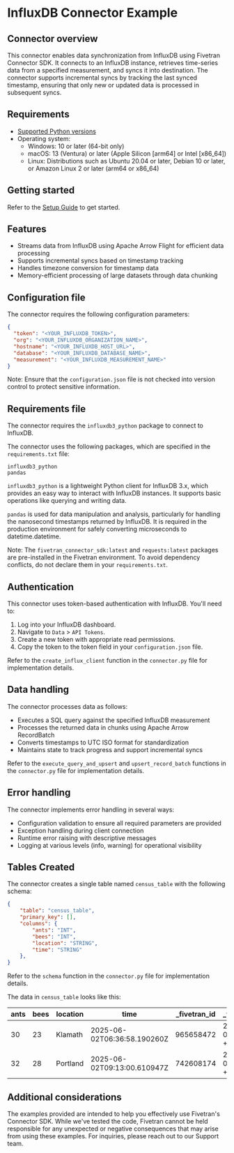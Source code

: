 # InfluxDB Connector Example

## Connector overview

This connector enables data synchronization from InfluxDB using Fivetran Connector SDK. It connects to an InfluxDB instance, retrieves time-series data from a specified measurement, and syncs it into destination. The connector supports incremental syncs by tracking the last synced timestamp, ensuring that only new or updated data is processed in subsequent syncs. 

## Requirements

* [Supported Python versions](https://github.com/fivetran/fivetran_connector_sdk/blob/main/README.md#requirements)   
* Operating system:
  * Windows: 10 or later (64-bit only)
  * macOS: 13 (Ventura) or later (Apple Silicon [arm64] or Intel [x86_64])
  * Linux: Distributions such as Ubuntu 20.04 or later, Debian 10 or later, or Amazon Linux 2 or later (arm64 or x86_64)

## Getting started

Refer to the [Setup Guide](https://fivetran.com/docs/connectors/connector-sdk/setup-guide) to get started.

## Features

- Streams data from InfluxDB using Apache Arrow Flight for efficient data processing
- Supports incremental syncs based on timestamp tracking
- Handles timezone conversion for timestamp data
- Memory-efficient processing of large datasets through data chunking

## Configuration file

The connector requires the following configuration parameters:

```json
{
  "token": "<YOUR_INFLUXDB_TOKEN>",
  "org": "<YOUR_INFLUXDB_ORGANIZATION_NAME>",
  "hostname": "<YOUR_INFLUXDB_HOST_URL>",
  "database": "<YOUR_INFLUXDB_DATABASE_NAME>",
  "measurement": "<YOUR_INFLUXDB_MEASUREMENT_NAME>"
}
```

Note: Ensure that the `configuration.json` file is not checked into version control to protect sensitive information.

## Requirements file

The connector requires the `influxdb3_python` package to connect to InfluxDB.

The connector uses the following packages, which are specified in the `requirements.txt` file:

```
influxdb3_python
pandas
```

`influxdb3_python` is a lightweight Python client for InfluxDB 3.x, which provides an easy way to interact with InfluxDB instances. It supports basic operations like querying and writing data.

`pandas` is used for data manipulation and analysis, particularly for handling the nanosecond timestamps returned by InfluxDB. It is required in the production environment for safely converting microseconds to datetime.datetime.

Note: The `fivetran_connector_sdk:latest` and `requests:latest` packages are pre-installed in the Fivetran environment. To avoid dependency conflicts, do not declare them in your `requirements.txt`.

## Authentication

This connector uses token-based authentication with InfluxDB. You'll need to:  
1. Log into your InfluxDB dashboard.
1. Navigate to `Data` > `API Tokens`.
1. Create a new token with appropriate read permissions.
1. Copy the token to the token field in your `configuration.json` file.

Refer to the `create_influx_client` function in the `connector.py` file for implementation details.

## Data handling

The connector processes data as follows:  
- Executes a SQL query against the specified InfluxDB measurement
- Processes the returned data in chunks using Apache Arrow RecordBatch
- Converts timestamps to UTC ISO format for standardization
- Maintains state to track progress and support incremental syncs

Refer to the `execute_query_and_upsert` and `upsert_record_batch` functions in the `connector.py` file for implementation details.

## Error handling

The connector implements error handling in several ways:  
- Configuration validation to ensure all required parameters are provided
- Exception handling during client connection
- Runtime error raising with descriptive messages
- Logging at various levels (info, warning) for operational visibility

## Tables Created

The connector creates a single table named `census_table` with the following schema:  

```json
{
    "table": "census_table",
    "primary_key": [],
    "columns": {
        "ants": "INT",
        "bees": "INT",
        "location": "STRING",
        "time": "STRING"
    },
}
```

Refer to the `schema` function in the `connector.py` file for implementation details.

The data in `census_table` looks like this:

| ants | bees | location | time                        | _fivetran_id | _fivetran_synced              | _fivetran_deleted |
|------|------|----------|-----------------------------|--------------|-------------------------------|-------------------|
| 30   | 23   | Klamath  | 2025-06-02T06:36:58.190260Z | 965658472    | 2025-06-02 06:36:58.102 +0000 | false             |
| 32   | 28   | Portland | 2025-06-02T09:13:00.610947Z | 742608174    | 2025-06-02 06:36:58.119 +0000 | false             |


## Additional considerations

The examples provided are intended to help you effectively use Fivetran's Connector SDK. While we've tested the code, Fivetran cannot be held responsible for any unexpected or negative consequences that may arise from using these examples. For inquiries, please reach out to our Support team.
